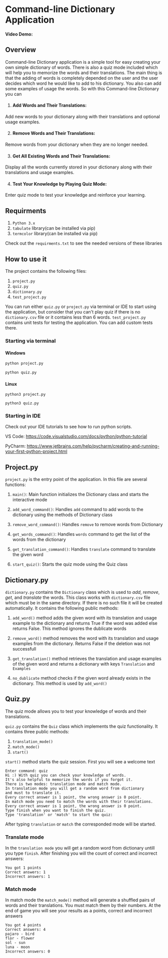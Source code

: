 # Command-line Dictionary Application

#### Video Demo:  <URL HERE>

## Overview

Command-line Dictionary application is a simple tool for easy creating your own simple dictionary of words. There is
also a quiz mode included which will help you to memorize the words and their translations. The main thing is that the
adding of words is completely depended on the user and the user decides which word he would like to add to his
dictionary. You also can add some examples of usage the words. So with this Command-line Dictionary you can

1. #### Add Words and Their Translations:

Add new words to your dictionary along with their translations and optional usage examples.

2. #### Remove Words and Their Translations:

Remove words from your dictionary when they are no longer needed.

3. #### Get All Existing Words and Their Translations:

Display all the words currently stored in your dictionary along with their translations and usage examples.

4. #### Test Your Knowledge by Playing Quiz Mode:

Enter quiz mode to test your knowledge and reinforce your learning.

## Requirments

1. `Python 3.x`
2. `tabulate` library(can be installed via pip)
3. `termcolor` library(can be installed via pip)

Check out the `requirments.txt` to see the needed versions of these libraries

## How to use it

The project contains the following files:

1. `project.py`
2. `quiz.py`
3. `dictionary.py`
4. `test_project.py`

You can run either `quiz.py` or `project.py` via terminal or IDE to start using the application, but
consider that you can't play quiz if there is no `dictionary.csv` file or it contains less than 6 words.
`test_project.py` contains unit tests for testing the application. You can add custom tests there.

### Starting via terminal

#### Windows

```cmd
python project.py
```

```cmd
python quiz.py
```

#### Linux

```
python3 project.py
```

```
python3 quiz.py
```

### Starting in IDE

Check out your IDE tutorials to see how to run python scripts.

VS Code: https://code.visualstudio.com/docs/python/python-tutorial

PyCharm: https://www.jetbrains.com/help/pycharm/creating-and-running-your-first-python-project.html

## Project.py

`project.py` is the entry point of the application. In this file are several functions:

1. `main()`: Main function initializes the Dictionary class and starts the interactive mode

2. `add_word_command()`: Handles `add` command to add words to the dictionary using the methods of Dictionary class

3. `remove_word_command()`: Handles `remove` to remove words from Dictionary

4. `get_words_command()`: Handles `words` command to get the list of the words from the dictionary

5. `get_translation_command()`: Handles `translate` command to translate the given word

6. `start_quiz()`: Starts the quiz mode using the Quiz class

## Dictionary.py

`dictionary.py` contains the `Dictionary` class which is used to *add*, *remove*, *get*, and *translate* the words. This
class works with `dictionary.csv` file which must be in the same directory. If there is no such file it will be created
automatically. It contains the following public methods:

1. `add_word()` method adds the given word with its translation and usage example to the dictionary and returns True if
   the word was added else returns False. This method ignores the dublicate words

2. `remove_word()` method removes the word with its translation and usage examples from the dictionary. Returns False if
   the deletion was not successfull

3. `get_translation()` method retrieves the translation and usage examples of the given word and returns a dictionary
   with keys `Translation` and `Examples`

4. `no_dublicate` method checks if the given word already exists in the dictionary. This method is used by `add_word()`

## Quiz.py

The quiz mode allows you to test your knowledge of words and their translations.

`quiz.py` contains the `Quiz` class which implements the quiz functionality. It contains three public methods:

1. `translation_mode()`
2. `match_mode()`
3. `start()`

`start()` method starts the quiz session. First you will see a welcome text

```chatinput
Enter command: quiz
Hi :) With quiz you can check your knowledge of words.
It's also helpful to memorize the words if you forgot it.
There is two modes: translation mode and match mode.
In translation mode you will get a random word from dictionary 
and must to translate it.
Every correct answer is 1 point, the wrong answer is 0 point.
In match mode you need to match the words with their translations.
Every correct answer is 1 point, the wrong answer is 0 point.
Type finish when you want to finish the quiz.
Type 'translation' or 'match' to start the quiz: 

```

After typing `translation` or `match` the corresponded mode will be started.

### Translate mode

In the `translation mode` you will get a random word from dictionary untill you type `finish`.
After finishing you will the count of correct and incorrect answers:

```chatinput
You got 1 points
Correct answers: 1
Incorrect answers: 1
```

### Match mode

In match mode the `match_mode()` method will generate a shuffled pairs of words and their translations. You must match
them by their numbers. At the end of game you will see your results as a points, correct and incorrect answers

```chatinput
You got 4 points
Correct answers: 4
pajaro - bird
flor - flower
sol - sun
luna - moon
Incorrect answers: 0
```